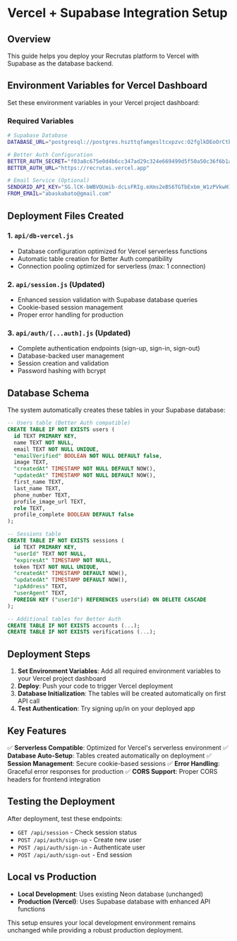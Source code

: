 # Vercel + Supabase Integration Setup

## Overview
This guide helps you deploy your Recrutas platform to Vercel with Supabase as the database backend.

## Environment Variables for Vercel Dashboard

Set these environment variables in your Vercel project dashboard:

### Required Variables
```bash
# Supabase Database
DATABASE_URL="postgresql://postgres.hszttqfamgesltcxpzvc:O2fglkDEoOrCtbqG@aws-0-us-east-2.pooler.supabase.com:6543/postgres?pgbouncer=true"

# Better Auth Configuration
BETTER_AUTH_SECRET="f03a8c675e0d4b6cc347ad29c324e669499d5f50a50c36f6b1a84e3f591a4034"
BETTER_AUTH_URL="https://recrutas.vercel.app"

# Email Service (Optional)
SENDGRID_API_KEY="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"
FROM_EMAIL="abaskabato@gmail.com"
```

## Deployment Files Created

### 1. `api/db-vercel.js`
- Database configuration optimized for Vercel serverless functions
- Automatic table creation for Better Auth compatibility
- Connection pooling optimized for serverless (max: 1 connection)

### 2. `api/session.js` (Updated)
- Enhanced session validation with Supabase database queries
- Cookie-based session management
- Proper error handling for production

### 3. `api/auth/[...auth].js` (Updated)
- Complete authentication endpoints (sign-up, sign-in, sign-out)
- Database-backed user management
- Session creation and validation
- Password hashing with bcrypt

## Database Schema

The system automatically creates these tables in your Supabase database:

```sql
-- Users table (Better Auth compatible)
CREATE TABLE IF NOT EXISTS users (
  id TEXT PRIMARY KEY,
  name TEXT NOT NULL,
  email TEXT NOT NULL UNIQUE,
  "emailVerified" BOOLEAN NOT NULL DEFAULT false,
  image TEXT,
  "createdAt" TIMESTAMP NOT NULL DEFAULT NOW(),
  "updatedAt" TIMESTAMP NOT NULL DEFAULT NOW(),
  first_name TEXT,
  last_name TEXT,
  phone_number TEXT,
  profile_image_url TEXT,
  role TEXT,
  profile_complete BOOLEAN DEFAULT false
);

-- Sessions table
CREATE TABLE IF NOT EXISTS sessions (
  id TEXT PRIMARY KEY,
  "userId" TEXT NOT NULL,
  "expiresAt" TIMESTAMP NOT NULL,
  token TEXT NOT NULL UNIQUE,
  "createdAt" TIMESTAMP DEFAULT NOW(),
  "updatedAt" TIMESTAMP DEFAULT NOW(),
  "ipAddress" TEXT,
  "userAgent" TEXT,
  FOREIGN KEY ("userId") REFERENCES users(id) ON DELETE CASCADE
);

-- Additional tables for Better Auth
CREATE TABLE IF NOT EXISTS accounts (...);
CREATE TABLE IF NOT EXISTS verifications (...);
```

## Deployment Steps

1. **Set Environment Variables**: Add all required environment variables to your Vercel project dashboard
2. **Deploy**: Push your code to trigger Vercel deployment
3. **Database Initialization**: The tables will be created automatically on first API call
4. **Test Authentication**: Try signing up/in on your deployed app

## Key Features

✅ **Serverless Compatible**: Optimized for Vercel's serverless environment
✅ **Database Auto-Setup**: Tables created automatically on deployment
✅ **Session Management**: Secure cookie-based sessions
✅ **Error Handling**: Graceful error responses for production
✅ **CORS Support**: Proper CORS headers for frontend integration

## Testing the Deployment

After deployment, test these endpoints:
- `GET /api/session` - Check session status
- `POST /api/auth/sign-up` - Create new user
- `POST /api/auth/sign-in` - Authenticate user
- `POST /api/auth/sign-out` - End session

## Local vs Production

- **Local Development**: Uses existing Neon database (unchanged)
- **Production (Vercel)**: Uses Supabase database with enhanced API functions

This setup ensures your local development environment remains unchanged while providing a robust production deployment.